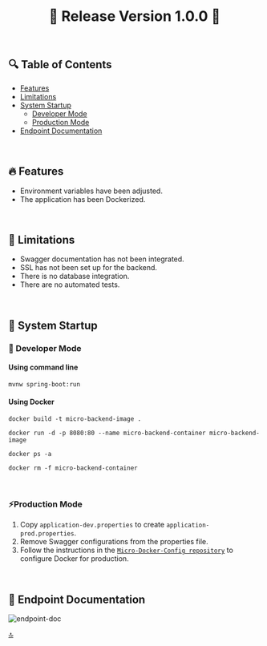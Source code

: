 <h1 id="top" align="center">🚢 Release Version 1.0.0 🚢</h1> 

<br/>

## 🔍 Table of Contents

- [Features](#features)
- [Limitations](#limitations)
- [System Startup](#system-startup)
  - [Developer Mode](#developer-mode)
  - [Production Mode](#production-mode)
- [Endpoint Documentation](#endpoint-documentation)
 
<br/>

<h2 id="features">🔥 Features</h2>

+ Environment variables have been adjusted.
+ The application has been Dockerized.

<br/>

<h2 id="limitations">🚧 Limitations</h2>

- Swagger documentation has not been integrated.
- SSL has not been set up for the backend.
- There is no database integration.
- There are no automated tests.

<br/>
  
<h2 id="system-startup">🚀 System Startup</h2> 

<h3 id="developer-mode">🧪 Developer Mode</h3>

#### Using command line

```
mvnw spring-boot:run
```

#### Using Docker

```
docker build -t micro-backend-image .

docker run -d -p 8080:80 --name micro-backend-container micro-backend-image

docker ps -a

docker rm -f micro-backend-container
```

<br/>

<h3 id="production-mode">⚡Production Mode</h3> 

1. Copy `application-dev.properties` to create `application-prod.properties`.
2. Remove Swagger configurations from the properties file.
3. Follow the instructions in the [`Micro-Docker-Config repository`](https://github.com/ahmettoguz/Micro-Docker-Config) to configure Docker for production.

<br/>

<h2 id="endpoint-documentation">📍 Endpoint Documentation</h2>

![endpoint-doc](https://github.com/user-attachments/assets/dd8aa4ac-a7f0-41aa-987d-d62f4c6f35ef)

[🔝](#top)

